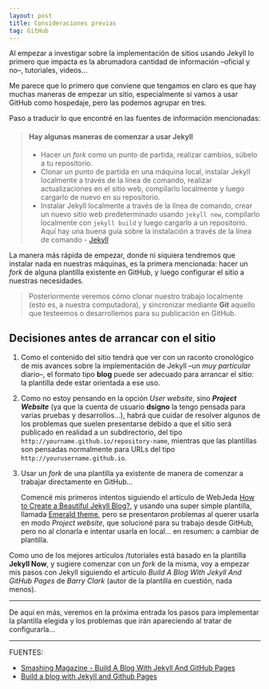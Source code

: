 ```yaml
---
layout: post
title: Consideraciones previas
tag: GitHub
---
```


Al empezar a investigar sobre la implementación de sitios usando Jekyll lo primero que impacta es la abrumadora cantidad de información –oficial y no–, tutoriales, videos... 

Me parece que lo primero que conviene que tengamos en claro es que hay muchas maneras de empezar un sitio, especialmente si vamos a usar GitHub como hospedaje, pero las podemos agrupar en tres.

Paso a traducir lo que encontré en las fuentes de información mencionadas:

> ####  Hay algunas maneras de comenzar a usar Jekyll
>
> + Hacer un *fork* como un punto de partida, realizar cambios, súbelo a tu repositorio.
> + Clonar  un punto de partida en una máquina local, instalar Jekyll localmente a través de la línea de comando, realizar actualizaciones en el sitio web, compilarlo localmente y luego cargarlo de nuevo en su repositorio.
> + Instalar Jekyll localmente a través de la línea de comando, crear un nuevo sitio web predeterminado usando `jekyll new`, compilarlo localmente con `jekyll build` y luego cargarlo a un repositorio.
> Aquí hay una buena guía sobre la instalación a través de la línea de comando - [Jekyll](http://jekyllrb.com/docs/quickstart/)

La manera más rápida de empezar, donde ni siquiera tendremos que instalar nada en nuestras máquinas, es la primera mencionada: hacer un *fork* de alguna plantilla existente en GitHub, y luego configurar el sitio a nuestras necesidades.

> Posteriormente veremos cómo clonar nuestro trabajo localmente (esto es, a nuestra computadora), y sincronizar mediante **Git** aquello que testeemos o desarrollemos para su publicación en GitHub.



## Decisiones antes de arrancar con el sitio

1. Como el contenido del sitio tendrá que ver con un raconto cronológico de mis avances sobre la implementación de Jekyll –un *muy particular* diario–, el formato tipo **blog** puede ser adecuado para arrancar el sitio: la plantilla dede estar orientada a ese uso.

2. Como no estoy pensando en la opción *User website*, sino ***Project Website*** (ya que la cuenta de usuario **dsigno** la tengo pensada para varias pruebas y desarrollos...), habrá que cuidar de resolver algunos de los problemas que suelen presentarse debido a que el sitio será publicado en realidad a un subdirectorio, del tipo  `http://yourname.github.io/repository-name`, mientras que las plantillas son pensadas normalmente para URLs del tipo  `http://yourusername.github.io`.

3. Usar un *fork* de una plantilla ya existente de manera de comenzar a trabajar directamente en GitHub...   

   Comencé mis primeros intentos siguiendo el artículo de WebJeda [How to Create a Beautiful Jekyll Blog?](https://blog.webjeda.com/create-jekyll-blog/), y usando una super simple plantilla, llamada  [Emerald theme](http://www.jacoporabolini.com/emerald/), pero se presentaron problemas al querer usarla en modo *Project website*, que solucioné para su trabajo desde GitHub, pero no al clonarla e intentar usarla en local... en resumen: a cambiar de plantilla.

Como uno de los mejores artículos /tutoriales está basado en la plantilla **Jekyll Now**, y sugiere comenzar con un *fork* de la misma, voy a empezar mis pasos con Jekyll siguiendo el artículo *Build A Blog With Jekyll And GitHub Pages* de *Barry Clark* (autor de la plantilla en cuestión, nada menos).   

***
De aquí en más, veremos en la próxima entrada los pasos para implementar la plantilla elegida y los problemas que irán apareciendo al tratar de configurarla...
***
FUENTES:

+ [Smashing Magazine - Build A Blog With Jekyll And GitHub Pages](https://www.smashingmagazine.com/2014/08/build-blog-jekyll-github-pages/)
+ [Build a blog with Jekyll and Github Pages](http://andrewbtran.github.io/JRN-418/class13/jekyll/)
